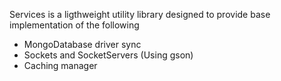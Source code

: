 Services is a ligthweight utility library designed to provide base implementation of the following
- MongoDatabase driver sync
- Sockets and SocketServers (Using gson)
- Caching manager
